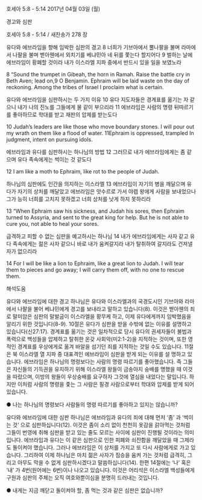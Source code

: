 호세아 5:8 - 5:14 
2017년 04월 03일 (월)

경고와 심판



호세아 5:8 - 5:14 / 새찬송가 278 장


유다와 에브라임을 향해 임박한 심판의 경고
8 너희가 기브아에서 뿔나팔을 불며 라마에서 나팔을 불며 벧아웬에서 외치기를 베냐민아 네 뒤를 쫓는다 할지어다 9 벌하는 날에 에브라임이 황폐할 것이라 내가 이스라엘 지파 중에서 반드시 있을 일을 보였노라

8 “Sound the trumpet in Gibeah, the horn in Ramah. Raise the battle cry in Beth Aven; lead on,9 O Benjamin. Ephraim will be laid waste on the day of reckoning. Among the tribes of Israel I proclaim what is certain.

유다와 에브라임을 심판하시는 두 가지 이유
10 유다 지도자들은 경계표를 옮기는 자 같으니 내가 나의 진노를 그들에게 물 같이 부으리라 11 에브라임은 사람의 명령 뒤따르기를 좋아하므로 학대를 받고 재판의 압제를 받는도다

10 Judah’s leaders are like those who move boundary stones. I will pour out my wrath on them like a flood of water. 11Ephraim is oppressed, trampled In judgment, intent on pursuing idols.

에브라임과 유다를 심판하시는 하나님의 방법
12 그러므로 내가 에브라임에게는 좀 같으며 유다 족속에게는 썩이는 것 같도다

12 I am like a moth to Ephraim, like rot to the people of Judah.

하나님의 심판에도 인간을 의지하는 이스라엘
13 에브라임이 자기의 병을 깨달으며 유다가 자기의 상처를 깨달았고 에브라임은 앗수르로 가서 야렙 왕에게 사람을 보내었으나 그가 능히 너희를 고치지 못하겠고 너희 상처를 낫게 하지 못하리라

13 “When Ephraim saw his sickness, and Judah his sores, then Ephraim turned to Assyria, and sent to the great king for help. But he is not able to cure you, not able to heal your sores.

급격하고 피할 수 없는 심판을 예고하시는 하나님
14 내가 에브라임에게는 사자 같고 유다 족속에게는 젊은 사자 같으니 바로 내가 움켜갈지라 내가 탈취하여 갈지라도 건져낼 자가 없으리라

14 For I will be like a lion to Ephraim, like a great lion to Judah. I will tear them to pieces and go away; I will carry them off, with no one to rescue them.

해석도움





유다와 에브라임에 대한 경고
하나님은 유다와 이스라엘과의 국경도시인 기브아와 라마에서 나팔을 불어 베냐민에게 경고를 보내라고 말하고 있습니다(8). 이것은 벧아웬의 죄로 말미암은 심판의 말발굽이 이스라엘을 황무케 하고, 이제 유다에게까지 임박했음을 알리기 위한 것입니다(8-9). 10절은 유다가 심판을 받을 수밖에 없는 이유를 설명하고 있습니다(신27:17). 경계표를 옮기는 것은 일차적으로 당시 유다의 권세자들이 불법과 폭력으로 백성들을 압제하고 탈취한 온갖 사회악(미2:1-2)을 지적하는 것이며, 또한 영적인 경계표를 우상에게로 옮겨 바알을 섬기던 죄를 지적하는 것일 수도 있습니다. 11절은 북 이스라엘 열 지파 중 대표격인 에브라임이 심판을 받게 되는 이유를 설
명하고 있습니다. 에브라임은 하나님의 명령보다는 사람의 명령 따르기를 좋아했습니다. 즉 그들은 자신들의 기득권을 유지하기 위해 이스라엘 왕들이 금송아지 숭배를 명했을 때 이것을 따랐으며, 이방의 왕들이 우상숭배를 요구하자 그것에 열심을 내었다는 말입니다. 하지만 이처럼 사람의 명령을 좇는 그 사람은 필경 사람으로부터 학대와 압제를 받게 되어 있습니다.

● 나는 하나님의 명령보다 사람들의 명령 따르기를 좋아하고 있지는 않습니까?

유다와 에브라임에 대한 심판
하나님은 에브라임과 유다의 죄에 대해 먼저 ‘좀’ 과 ‘썩이는 것’ 으로 심판하십니다(12). 이것은 좀이 소리 없이 천천히 옷감을 갉아먹는 것처럼 그들이 번영에 취해 심판을 받고 있는 줄도 모르는 사이에 심판이 진행될 것이라는 의미입니다. 에브라임과 유다는 이 같은 심판으로 인한 피폐와 쇠잔함을 깨달았을 때 그제라도 돌이켜야 했습니다. 그러나 에브라임은 이 상처를 가지고 또 다시 사람에게로 가고 있습니다. 그리하여 이제 하나님은 마치 젊은 사자가 짐승을 움켜 가는 것처럼 급격히, 그리고 아무도 막을 수 없게 심판하시겠다고 말씀하십니다(14). 한편 14절에는 ‘나’ 혹은 ‘내’ 가 4번(원어에는 6번)이나 나오고 있습니다. 이것은 어리석은 이스라엘 백성들에게 구원과 심판의 주체는 오직 여호와뿐이심을 분명히 드러내는 것입니다.

● 내게는 지금 깨닫고 돌이켜야 할, 좀 먹는 것과 같은 심판은 없습니까?